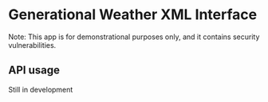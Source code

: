 # Generational Weather XML Interface
Note: This app is for demonstrational purposes only, and it contains security vulnerabilities.

## API usage
Still in development